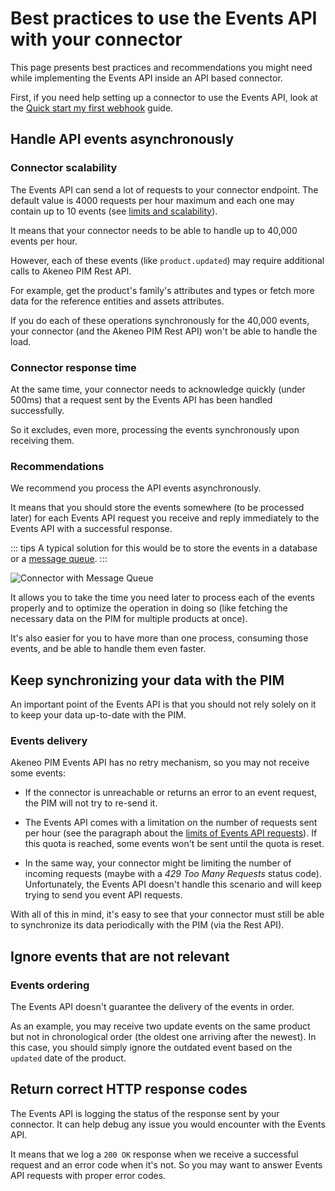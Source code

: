 # Best practices to use the Events API with your connector

This page presents best practices and recommendations you might need while implementing the Events API inside an API based connector.

First, if you need help setting up a connector to use the Events API, look at the [Quick start my first webhook](/getting-started/quick-start-my-first-webhook/welcome.html) guide.

<!--
## Configure your server

TODO

- reco devops (voir avec Pierre-Yves)
  - DNS, Firewall, TLS certificate (+lib TLS)
  - https://api.akeneo.com/events-documentation/limits-and-scalability.html#extension-side-limits
-->

## Handle API events asynchronously

### Connector scalability

The Events API can send a lot of requests to your connector endpoint. The default value is 4000 requests per hour maximum and each one may contain up to 10 events (see [limits and scalability](/events-documentation/limits-and-scalability.html#limit-of-event-api-requests-per-hour)).

It means that your connector needs to be able to handle up to 40,000 events per hour.

However, each of these events (like `product.updated`) may require additional calls to Akeneo PIM Rest API.

For example, get the product's family's attributes and types or fetch more data for the reference entities and assets attributes.

If you do each of these operations synchronously for the 40,000 events, your connector (and the Akeneo PIM Rest API) won't be able to handle the load.

### Connector response time

At the same time, your connector needs to acknowledge quickly (under 500ms) that a request sent by the Events API has been handled successfully.

So it excludes, even more, processing the events synchronously upon receiving them.

### Recommendations

We recommend you process the API events asynchronously.

It means that you should store the events somewhere (to be processed later) for each Events API request you receive and reply immediately to the Events API with a successful response.

::: tips
A typical solution for this would be to store the events in a database or a [message queue](https://en.wikipedia.org/wiki/Message_queue).
:::

![Connector with Message Queue](/img/getting-started/events-api-best-practices/connector-with-message-queue.png)

It allows you to take the time you need later to process each of the events properly and to optimize the operation in doing so (like fetching the necessary data on the PIM for multiple products at once).

It's also easier for you to have more than one process, consuming those events, and be able to handle them even faster.

## Keep synchronizing your data with the PIM

An important point of the Events API is that you should not rely solely on it to keep your data up-to-date with the PIM.

### Events delivery

Akeneo PIM Events API has no retry mechanism, so you may not receive some events:

- If the connector is unreachable or returns an error to an event request, the PIM will not try to re-send it.

- The Events API comes with a limitation on the number of requests sent per hour (see the paragraph about the [limits of Events API requests](/events-documentation/limits-and-scalability.html#limit-of-event-api-requests-per-hour)).
  If this quota is reached, some events won't be sent until the quota is reset.

- In the same way, your connector might be limiting the number of incoming requests (maybe with a _429 Too Many Requests_ status code).
  Unfortunately, the Events API doesn't handle this scenario and will keep trying to send you event API requests.

With all of this in mind, it's easy to see that your connector must still be able to synchronize its data periodically with the PIM (via the Rest API).

## Ignore events that are not relevant

### Events ordering

The Events API doesn't guarantee the delivery of the events in order.

As an example, you may receive two update events on the same product but not in chronological order (the oldest one arriving after the newest). In this case, you should simply ignore the outdated event based on the `updated` date of the product.

## Return correct HTTP response codes

The Events API is logging the status of the response sent by your connector. It can help debug any issue you would encounter with the Events API.

It means that we log a `200 OK` response when we receive a successful request and an error code when it's not. So you may want to answer Events API requests with proper error codes.
